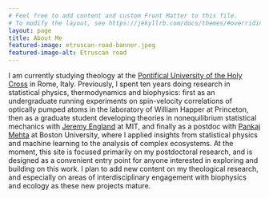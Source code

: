 ```yaml
---
# Feel free to add content and custom Front Matter to this file.
# To modify the layout, see https://jekyllrb.com/docs/themes/#overriding-theme-defaults
layout: page
title: About Me
featured-image: etruscan-road-banner.jpeg
featured-image-alt: Etruscan road
---
```


I am currently studying theology at the [Pontifical University of the Holy Cross][pusc] in Rome, Italy. Previously, I spent ten years doing research in statistical physics, thermodynamics and biophysics: first as an undergraduate running experiments on spin-velocity correlations of optically pumped atoms in the laboratory of William Happer at Princeton, then as a graduate student developing theories in nonequilibrium statistical mechanics with [Jeremy England][jeremy] at MIT, and finally as a postdoc with [Pankaj Mehta][pankaj] at Boston University, where I applied insights from statistical physics and machine learning to the analysis of complex ecosystems. At the moment, this site is focused primarily on my postdoctoral research, and is designed as a convenient entry point for anyone interested in exploring and building on this work. I plan to add new content on my theological research, and especially on areas of interdisciplinary engagement with biophysics and ecology as these new projects mature.

[brown]: http://users.ox.ac.uk/~brownhr/
[pusc]: https://en.pusc.it/
[pankaj]: http://physics.bu.edu/~pankajm/
[jeremy]: https://scholar.google.com/citations?hl=en&user=UnBLlzEAAAAJ&view_op=list_works&sortby=pubdate
